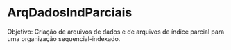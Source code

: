 # ArqDadosIndParciais
Objetivo: Criação de arquivos de dados e de arquivos de índice parcial para uma organização sequencial-indexado.
